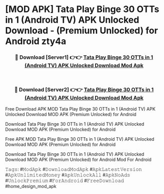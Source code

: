 # [MOD APK] Tata Play Binge 30 OTTs in 1 (Android TV) APK Unlocked Download - (Premium Unlocked) for Android zty4a



<div align="center">
<h3>🔴 Download [Server1] 👉👉 <a href="https://momento.my/?title=Tata_Play_Binge_30_OTTs_in_1_(Android_TV)_APK_Unlocked_Download">Tata Play Binge 30 OTTs in 1 (Android TV) APK Unlocked Download Mod Apk</a></h3><br>

<h3>🔴 Download [Server2] 👉👉 <a href="https://momento.my/?title=Tata_Play_Binge_30_OTTs_in_1_(Android_TV)_APK_Unlocked_Download">Tata Play Binge 30 OTTs in 1 (Android TV) APK Unlocked Download Mod Apk</a></h3>
</div>



Free Download APK MOD Tata Play Binge 30 OTTs in 1 (Android TV) APK Unlocked Download MOD APK (Premium Unlocked) for Android

Download Tata Play Binge 30 OTTs in 1 (Android TV) APK Unlocked Download MOD APK (Premium Unlocked) for Android

Free APK MOD Tata Play Binge 30 OTTs in 1 (Android TV) APK Unlocked Download MOD APK (Premium Unlocked) for Android

Download Tata Play Binge 30 OTTs in 1 (Android TV) APK Unlocked Download MOD APK (Premium Unlocked) for Android Mod For Android

𝚃𝚊𝚐𝚜: #𝙼𝚘𝚍𝙰𝚙𝚔 #𝙳𝚘𝚠𝚗𝚕𝚘𝚊𝚍𝙼𝚘𝚍𝙰𝚙𝚔 #𝙰𝚙𝚔𝙻𝚊𝚝𝚎𝚜𝚝𝚅𝚎𝚛𝚜𝚒𝚘𝚗 #𝙰𝚙𝚔𝚄𝚗𝚕𝚒𝚖𝚒𝚝𝚎𝚍𝙼𝚘𝚗𝚎𝚢 #𝙰𝚙𝚔𝚄𝚗𝚕𝚘𝚌𝚔𝙰𝚕𝚕 #𝙰𝚙𝚔𝙽𝚘𝙰𝚍𝚜 #𝚄𝚗𝚕𝚘𝚌𝚔𝙿𝚛𝚎𝚖𝚒𝚞𝚖 #𝙵𝚘𝚛𝙰𝚗𝚍𝚛𝚘𝚒𝚍 #𝙵𝚛𝚎𝚎𝙳𝚘𝚠𝚗𝚕𝚘𝚊𝚍 #home_design_mod_apk

